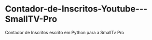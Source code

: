 # Contador-de-Inscritos-Youtube---SmallTV-Pro
Contador de Inscritos escrito em Python para a SmallTv Pro 
